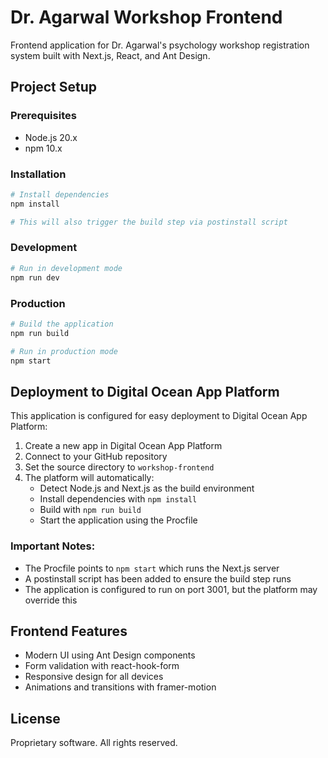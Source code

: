# Dr. Agarwal Workshop Frontend

Frontend application for Dr. Agarwal's psychology workshop registration system built with Next.js, React, and Ant Design.

## Project Setup

### Prerequisites
- Node.js 20.x
- npm 10.x

### Installation

```bash
# Install dependencies
npm install

# This will also trigger the build step via postinstall script
```

### Development

```bash
# Run in development mode
npm run dev
```

### Production

```bash
# Build the application
npm run build

# Run in production mode
npm start
```

## Deployment to Digital Ocean App Platform

This application is configured for easy deployment to Digital Ocean App Platform:

1. Create a new app in Digital Ocean App Platform
2. Connect to your GitHub repository
3. Set the source directory to `workshop-frontend`
4. The platform will automatically:
   - Detect Node.js and Next.js as the build environment
   - Install dependencies with `npm install`
   - Build with `npm run build`
   - Start the application using the Procfile

### Important Notes:
- The Procfile points to `npm start` which runs the Next.js server
- A postinstall script has been added to ensure the build step runs
- The application is configured to run on port 3001, but the platform may override this

## Frontend Features

- Modern UI using Ant Design components
- Form validation with react-hook-form
- Responsive design for all devices
- Animations and transitions with framer-motion

## License

Proprietary software. All rights reserved.
